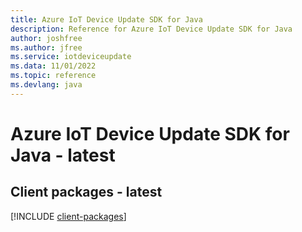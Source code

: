 ```yaml
---
title: Azure IoT Device Update SDK for Java
description: Reference for Azure IoT Device Update SDK for Java
author: joshfree
ms.author: jfree
ms.service: iotdeviceupdate
ms.data: 11/01/2022
ms.topic: reference
ms.devlang: java
---
```

# Azure IoT Device Update SDK for Java - latest

## Client packages - latest
[!INCLUDE [client-packages](iot-device-update-client-index.md)]